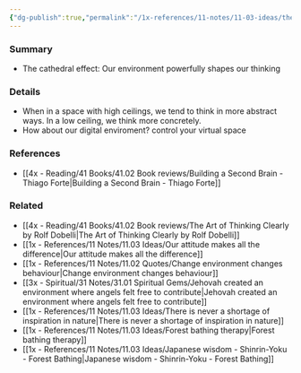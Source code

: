 ```yaml
---
{"dg-publish":true,"permalink":"/1x-references/11-notes/11-03-ideas/the-cathedral-effect-our-surroundings-affect-how-we-think/","title":"The cathedral effect - our surroundings affect how we think","dgShowBacklinks":false}
---
```



### Summary
- The cathedral effect: Our environment powerfully shapes our thinking

### Details
- When in a space with high ceilings, we tend to think in more abstract ways. In a low ceiling, we think more concretely.
- How about our digital enviroment? control your virtual space

### References
- [[4x - Reading/41 Books/41.02 Book reviews/Building a Second Brain - Thiago Forte\|Building a Second Brain - Thiago Forte]]


### Related
- [[4x - Reading/41 Books/41.02 Book reviews/The Art of Thinking Clearly by Rolf Dobelli\|The Art of Thinking Clearly by Rolf Dobelli]]
- [[1x - References/11 Notes/11.03 Ideas/Our attitude makes all the difference\|Our attitude makes all the difference]]
- [[1x - References/11 Notes/11.02 Quotes/Change environment changes behaviour\|Change environment changes behaviour]]
- [[3x - Spiritual/31 Notes/31.01 Spiritual Gems/Jehovah created an environment where angels felt free to contribute\|Jehovah created an environment where angels felt free to contribute]]
- [[1x - References/11 Notes/11.03 Ideas/There is never a shortage of inspiration in nature\|There is never a shortage of inspiration in nature]]
- [[1x - References/11 Notes/11.03 Ideas/Forest bathing therapy\|Forest bathing therapy]]
- [[1x - References/11 Notes/11.03 Ideas/Japanese wisdom - Shinrin-Yoku - Forest Bathing\|Japanese wisdom - Shinrin-Yoku - Forest Bathing]]